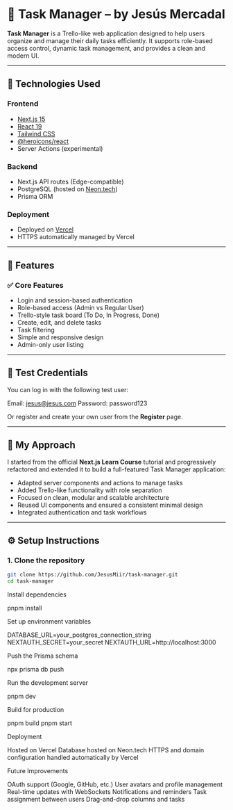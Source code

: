# 🧠 Task Manager – by Jesús Mercadal

**Task Manager** is a Trello-like web application designed to help users organize and manage their daily tasks efficiently. It supports role-based access control, dynamic task management, and provides a clean and modern UI.

---

## 🚀 Technologies Used

### Frontend

- [Next.js 15](https://nextjs.org/)
- [React 19](https://react.dev/)
- [Tailwind CSS](https://tailwindcss.com/)
- [@heroicons/react](https://github.com/tailwindlabs/heroicons)
- Server Actions (experimental)

### Backend

- Next.js API routes (Edge-compatible)
- PostgreSQL (hosted on [Neon.tech](https://console.neon.tech))
- Prisma ORM

### Deployment

- Deployed on [Vercel](https://vercel.com/jesusmercadalmirs-projects/task-manager/9cfSkLyDSbqD1CRAZouDEUtC92bJ)
- HTTPS automatically managed by Vercel

---

## 🧩 Features

### ✅ Core Features

- Login and session-based authentication
- Role-based access (Admin vs Regular User)
- Trello-style task board (To Do, In Progress, Done)
- Create, edit, and delete tasks
- Task filtering
- Simple and responsive design
- Admin-only user listing

---

## 👤 Test Credentials

You can log in with the following test user:

Email: jesus@jesus.com
Password: password123

Or register and create your own user from the **Register** page.

---

## 🧠 My Approach

I started from the official **Next.js Learn Course** tutorial and progressively refactored and extended it to build a full-featured Task Manager application:

- Adapted server components and actions to manage tasks
- Added Trello-like functionality with role separation
- Focused on clean, modular and scalable architecture
- Reused UI components and ensured a consistent minimal design
- Integrated authentication and task workflows

---

## ⚙️ Setup Instructions

### 1. Clone the repository

```bash
git clone https://github.com/JesusMiir/task-manager.git
cd task-manager

```

Install dependencies

pnpm install

Set up environment variables

DATABASE_URL=your_postgres_connection_string
NEXTAUTH_SECRET=your_secret
NEXTAUTH_URL=http://localhost:3000

Push the Prisma schema

npx prisma db push

Run the development server

pnpm dev

Build for production

pnpm build
pnpm start

Deployment

Hosted on Vercel
Database hosted on Neon.tech
HTTPS and domain configuration handled automatically by Vercel

Future Improvements

OAuth support (Google, GitHub, etc.)
User avatars and profile management
Real-time updates with WebSockets
Notifications and reminders
Task assignment between users
Drag-and-drop columns and tasks

